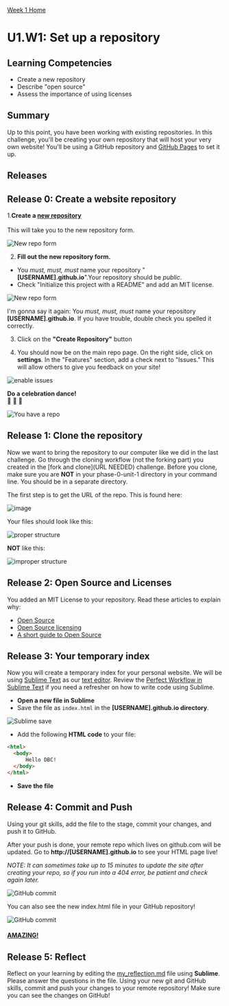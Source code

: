 [Week 1 Home](../)

# U1.W1: Set up a repository

## Learning Competencies
- Create a new repository
- Describe "open source"
- Assess the importance of using licenses

## Summary

Up to this point, you have been working with existing repositories. In this challenge, you'll be creating your own repository that will host your very own website! You'll be using a GitHub repository and [GitHub Pages](http://pages.github.com/) to set it up.

## Releases

## Release 0: Create a website repository

1.**Create a [new repository](https://github.com/new)**<br /><br />This will take you to the new repository form.

![New repo form](../imgs/github-repo-1.jpg)

2. **Fill out the new repository form.**
 - You *must, must, must* name your repository "**[USERNAME].github.io**".Your repository should be *public*.
 - Check "Initialize this project with a README" and add an MIT license.

 ![New repo form](../imgs/github-repo-2.jpg)

 I'm gonna say it again: You *must, must, must* name your repository **[USERNAME].github.io**. If you have trouble, double check you spelled it correctly.

3. Click on the **"Create Repository"** button

4. You should now be on the main repo page. On the right side, click on **settings**. In the "Features" section, add a check next to "Issues." This will allow others to give you feedback on your site!

![enable issues](../imgs/enable-issues.png)

**Do a celebration dance!** <br />:dancers: :tada: :dancer:

![You have a repo](../imgs/github-repo3.jpg)

## Release 1: Clone the repository

Now we want to bring the repository to our computer like we did in the last challenge. Go through the cloning workflow (not the forking part) you created in the [fork and clone](URL NEEDED) challenge. Before you clone, make sure you are **NOT** in your phase-0-unit-1 directory in your command line. You should be in a separate directory.

The first step is to get the URL of the repo. This is found here:

![image](../imgs/clone-url.png)

Your files should look like this:

![proper structure](../imgs/correct-file-structure.png)

<b>NOT</b> like this:

![improper structure](../imgs/improper-structure.png)

## Release 2: Open Source and Licenses

You added an MIT License to your repository. Read these articles to explain why:

* [Open Source](http://skillcrush.com/2012/08/29/open-source-software/)
* [Open Source licensing](http://www.slideshare.net/CodeMontage/writespeakcode-open-source-licenses)
* [A short guide to Open Source](http://www.smashingmagazine.com/2010/03/24/a-short-guide-to-open-source-and-similar-licenses/)

## Release 3: Your temporary index
Now you will create a temporary index for your personal website. We will be using [Sublime Text](http://www.sublimetext.com/) as our [text editor](http://skillcrush.com/2012/09/10/text-editor/). Review the [Perfect Workflow in Sublime Text](http://code.tutsplus.com/articles/perfect-workflow-in-sublime-text-free-course--net-27293) if you need a refresher on how to write code using Sublime.

- **Open a new file in Sublime**
- Save the file as `index.html` in the **[USERNAME].github.io directory**.

![Sublime save](../imgs/sublime-save.jpg)

- Add the following **HTML code** to your file:

```html
<html>
  <body>
      Hello DBC!
  </body>
</html>

```
- **Save the file**

## Release 4: Commit and Push

Using your git skills, add the file to the stage, commit your changes, and push it to GitHub.

After your push is done, your remote repo which lives on github.com will be updated.
Go to **http://[USERNAME].github.io** to see your HTML page live!

*NOTE: It can sometimes take up to 15 minutes to update the site after creating your repo, so if you run into a 404 error, be patient and check again later.*

![GitHub commit](../imgs/github-page1.jpg)

You can also see the new index.html file in your GitHub repository!

![GitHub commit](../imgs/github-page2.jpg)

#### [AMAZING!](http://www.youtube.com/watch?v=ewfIvKbuRUg)

## Release 5: Reflect

Reflect on your learning by editing the [my_reflection.md](my_reflection.md) file using **Sublime**. Please answer the questions in the file. Using your new git and GitHub skills, commit and push your changes to your remote repository! Make sure you can see the changes on GitHub!
